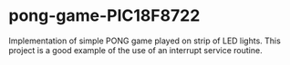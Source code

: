 # pong-game-PIC18F8722
Implementation of simple PONG game played on strip of LED lights. This project is a good example of the use of an interrupt service routine.
